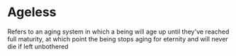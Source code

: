 # Ageless
Refers to an aging system in which a being will age up until they've reached full maturity, at which point the being stops aging for eternity and will never die if left unbothered